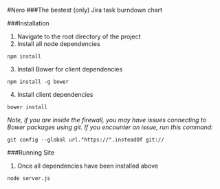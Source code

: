#Nero
###The bestest (only) Jira task burndown chart

###Installation
1. Navigate to the root directory of the project
2. Install all node dependencies
```
npm install
```
3. Install Bower for client dependencies
```
npm install -g bower
```
4. Install client dependencies
```
bower install
```

*Note, if you are inside the firewall, you may have issues connecting to Bower packages using git. If you encounter an issue, run this command:*

```
git config --global url."https://".insteadOf git://
```

###Running Site
1. Once all dependencies have been installed above
```
node server.js
```